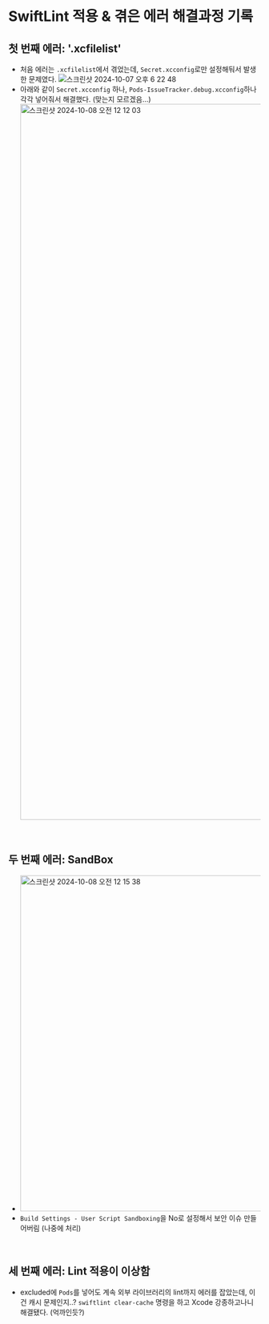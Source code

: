 # SwiftLint 적용 & 겪은 에러 해결과정 기록
## 첫 번째 에러: '.xcfilelist'
- 처음 에러는 `.xcfilelist`에서 겪었는데, `Secret.xcconfig`로만 설정해둬서 발생한 문제였다. 
    ![스크린샷 2024-10-07 오후 6 22 48](https://github.com/user-attachments/assets/1204fcbc-55b1-4949-a700-07051a940d2c)
- 아래와 같이 `Secret.xcconfig` 하나, `Pods-IssueTracker.debug.xcconfig`하나 각각 넣어줘서 해결했다. (맞는지 모르겠음...)
    <img width="1430" alt="스크린샷 2024-10-08 오전 12 12 03" src="https://github.com/user-attachments/assets/2a1b02c1-ddec-41f6-b6a8-3b9292ada5df">

<br>

## 두 번째 에러: SandBox
- <img width="671" alt="스크린샷 2024-10-08 오전 12 15 38" src="https://github.com/user-attachments/assets/6cbb8dad-c97c-4d25-aef0-c7a4f982c4b2">
- `Build Settings - User Script Sandboxing`을 No로 설정해서 보안 이슈 만들어버림 (나중에 처리)

<br>

## 세 번째 에러: Lint 적용이 이상함
- excluded에 `Pods`를 넣어도 계속 외부 라이브러리의 lint까지 에러를 잡았는데, 이건 캐시 문제인지..? `swiftlint clear-cache` 명령을 하고 Xcode 강종하고나니 해결됐다. (억까인듯?)
